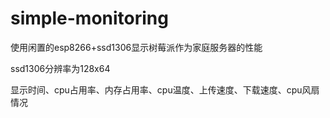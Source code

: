 # simple-monitoring
使用闲置的esp8266+ssd1306显示树莓派作为家庭服务器的性能

ssd1306分辨率为128x64

显示时间、cpu占用率、内存占用率、cpu温度、上传速度、下载速度、cpu风扇情况
